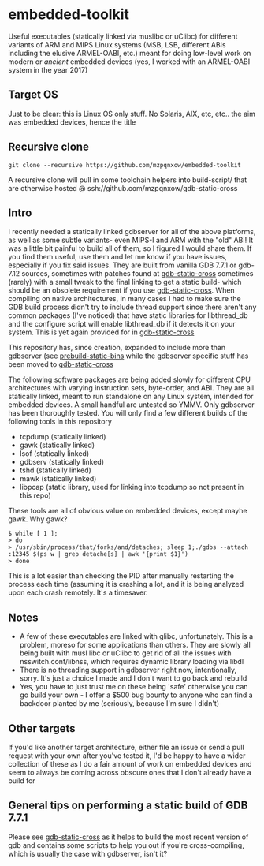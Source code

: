 # embedded-toolkit
Useful executables (statically linked via muslibc or uClibc) for different variants of ARM and MIPS Linux systems (MSB, LSB, different ABIs including the elusive ARMEL-OABI, etc.) meant for doing low-level work on modern or *ancient* embedded devices (yes, I worked with an ARMEL-OABI system in the year 2017)

## Target OS

Just to be clear: this is Linux OS only stuff. No Solaris, AIX, etc, etc.. the aim was embedded devices, hence the title

## Recursive clone

```git clone --recursive https://github.com/mzpqnxow/embedded-toolkit```

A recursive clone will pull in some toolchain helpers into build-script/ that are otherwise hosted @ ssh://github.com/mzpqnxow/gdb-static-cross

## Intro

I recently needed a statically linked gdbserver for all of the above platforms, as well as some subtle variants- even MIPS-I and ARM with the "old" ABI! It was a little bit painful to build all of them, so I figured I would share them. If you find them useful, use them and let me know if you have issues, especially if you fix said issues. They are built from vanilla GDB 7.7.1 or gdb-7.12 sources, sometimes with patches found at [gdb-static-cross](https://github.com/mzpqnxow/gdb-static-cross) sometimes (rarely) with a small tweak to the final linking to get a static build- which should be an obsolete requirement if you use [gdb-static-cross](https://github.com/mzpqnxow/gdb-static-cross). When compiling on native architectures, in many cases I had to make sure the GDB build process didn't try to include thread support since there aren't any common packages (I've noticed) that have static libraries for libthread_db and the configure script will enable libthread_db if it detects it on your system. This is yet again provided for in [gdb-static-cross](https://github.com/mzpqnxow/gdb-static-cross)

This repository has, since creation, expanded to include more than gdbserver (see [prebuild-static-bins](https://github.com/mzpqnxow/embedded-toolkit/tree/master/prebuilt_static_bins) while the gdbserver specific stuff has been moved to [gdb-static-cross](https://github.com/mzpqnxow/gdb-static-cross)

The following software packages are being added slowly for different CPU architectures with varying instruction sets, byte-order, and ABI. They are all statically linked, meant to run standalone on any Linux system, intended for embedded devices. A small handful are untested so YMMV. Only gdbserver has been thoroughly tested. You will only find a few different builds of the following tools in this repository

* tcpdump (statically linked)
* gawk (statically linked)
* lsof (statically linked)
* gdbserv (statically linked)
* tshd (statically linked)
* mawk (statically linked)
* libpcap (static library, used for linking into tcpdump so not present in this repo)

These tools are all of obvious value on embedded devices, except mayhe gawk. Why gawk?

```
$ while [ 1 ];
> do
> /usr/sbin/process/that/forks/and/detaches; sleep 1;./gdbs --attach :12345 $(ps w | grep detache[s] | awk '{print $1}')
> done
```

This is a lot easier than checking the PID after manually restarting the process each time (assuming it is crashing a lot, and it is being analyzed upon each crash remotely. It's a timesaver.


## Notes

* A few of these executables are linked with glibc, unfortunately. This is a problem, moreso for some applications than others. They are slowly all being built with musl libc or uClibc to get rid of all the issues with nsswitch.conf/libnss, which requires dynamic library loading via libdl
* There is no threading support in gdbserver right now, intentionally, sorry. It's just a choice I made and I don't want to go back and rebuild
* Yes, you have to just trust me on these being 'safe' otherwise you can go build your own - I offer a $500 bug bounty to anyone who can find a backdoor planted by me (seriously, because I'm sure I didn't)

## Other targets

If you'd like another target architecture, either file an issue or send a pull request with your own after you've tested it, I'd be happy to have a wider collection of these as I do a fair amount of work on embedded devices and seem to always be coming across obscure ones that I don't already have a build for

## General tips on performing a static build of GDB 7.7.1

Please see [gdb-static-cross](https://github.com/mzpqnxow/gdb-static-cross) as it helps to build the most recent version of gdb and contains some scripts to help you out if you're cross-compiling, which is usually the case with gdbserver, isn't it?
